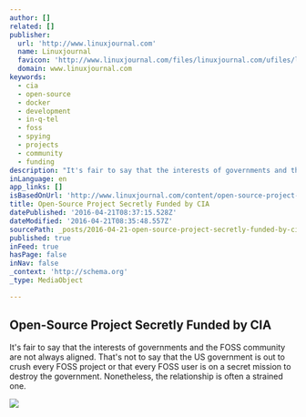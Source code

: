 ```yaml
---
author: []
related: []
publisher:
  url: 'http://www.linuxjournal.com'
  name: Linuxjournal
  favicon: 'http://www.linuxjournal.com/files/linuxjournal.com/ufiles/linuxjournal_favicon.png'
  domain: www.linuxjournal.com
keywords:
  - cia
  - open-source
  - docker
  - development
  - in-q-tel
  - foss
  - spying
  - projects
  - community
  - funding
description: "It's fair to say that the interests of governments and the FOSS community are not always aligned. That's not to say that the US government is out to crush every FOSS project or that every FOSS user is on a secret mission to destroy the government. Nonetheless, the relationship is often a strained one."
inLanguage: en
app_links: []
isBasedOnUrl: 'http://www.linuxjournal.com/content/open-source-project-secretly-funded-cia'
title: Open-Source Project Secretly Funded by CIA
datePublished: '2016-04-21T08:37:15.528Z'
dateModified: '2016-04-21T08:35:48.557Z'
sourcePath: _posts/2016-04-21-open-source-project-secretly-funded-by-cia.md
published: true
inFeed: true
hasPage: false
inNav: false
_context: 'http://schema.org'
_type: MediaObject

---
```

<article style=""><h1>Open-Source Project Secretly Funded by CIA</h1><p>It's fair to say that the interests of governments and the FOSS community are not always aligned. That's not to say that the US government is out to crush every FOSS project or that every FOSS user is on a secret mission to destroy the government. Nonetheless, the relationship is often a strained one.</p><img src="http://www.linuxjournal.com/files/linuxjournal.com/ufiles/u1000009/elkbuntu-FBI-Dude-3-300px.png" /></article>